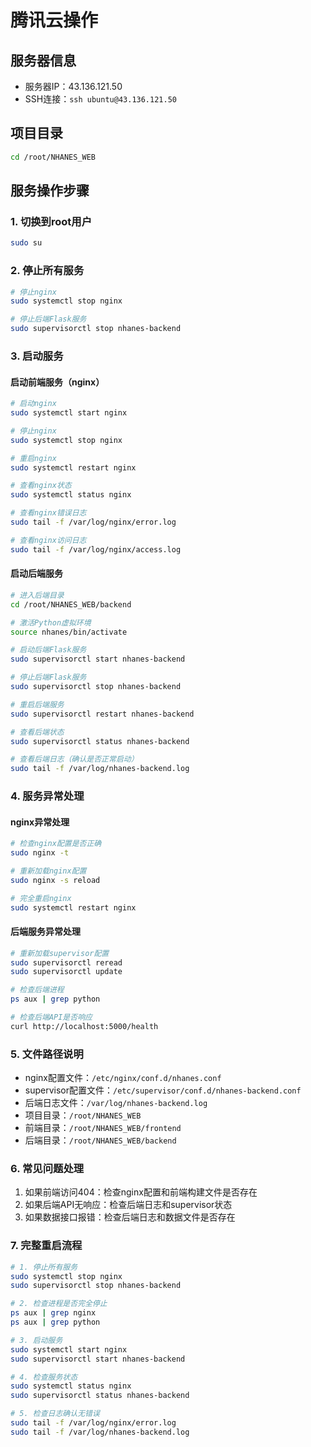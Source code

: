 # 腾讯云操作

## 服务器信息
- 服务器IP：43.136.121.50
- SSH连接：`ssh ubuntu@43.136.121.50`

## 项目目录
```bash
cd /root/NHANES_WEB
```

## 服务操作步骤

### 1. 切换到root用户
```bash
sudo su
```

### 2. 停止所有服务
```bash
# 停止nginx
sudo systemctl stop nginx

# 停止后端Flask服务
sudo supervisorctl stop nhanes-backend
```

### 3. 启动服务

#### 启动前端服务（nginx）
```bash
# 启动nginx
sudo systemctl start nginx

# 停止nginx
sudo systemctl stop nginx

# 重启nginx
sudo systemctl restart nginx

# 查看nginx状态
sudo systemctl status nginx

# 查看nginx错误日志
sudo tail -f /var/log/nginx/error.log

# 查看nginx访问日志
sudo tail -f /var/log/nginx/access.log
```

#### 启动后端服务
```bash
# 进入后端目录
cd /root/NHANES_WEB/backend

# 激活Python虚拟环境
source nhanes/bin/activate

# 启动后端Flask服务
sudo supervisorctl start nhanes-backend

# 停止后端Flask服务
sudo supervisorctl stop nhanes-backend

# 重启后端服务
sudo supervisorctl restart nhanes-backend

# 查看后端状态
sudo supervisorctl status nhanes-backend

# 查看后端日志（确认是否正常启动）
sudo tail -f /var/log/nhanes-backend.log
```

### 4. 服务异常处理

#### nginx异常处理
```bash
# 检查nginx配置是否正确
sudo nginx -t

# 重新加载nginx配置
sudo nginx -s reload

# 完全重启nginx
sudo systemctl restart nginx
```

#### 后端服务异常处理
```bash
# 重新加载supervisor配置
sudo supervisorctl reread
sudo supervisorctl update

# 检查后端进程
ps aux | grep python

# 检查后端API是否响应
curl http://localhost:5000/health
```

### 5. 文件路径说明
- nginx配置文件：`/etc/nginx/conf.d/nhanes.conf`
- supervisor配置文件：`/etc/supervisor/conf.d/nhanes-backend.conf`
- 后端日志文件：`/var/log/nhanes-backend.log`
- 项目目录：`/root/NHANES_WEB`
- 前端目录：`/root/NHANES_WEB/frontend`
- 后端目录：`/root/NHANES_WEB/backend`

### 6. 常见问题处理
1. 如果前端访问404：检查nginx配置和前端构建文件是否存在
2. 如果后端API无响应：检查后端日志和supervisor状态
3. 如果数据接口报错：检查后端日志和数据文件是否存在

### 7. 完整重启流程
```bash
# 1. 停止所有服务
sudo systemctl stop nginx
sudo supervisorctl stop nhanes-backend

# 2. 检查进程是否完全停止
ps aux | grep nginx
ps aux | grep python

# 3. 启动服务
sudo systemctl start nginx
sudo supervisorctl start nhanes-backend

# 4. 检查服务状态
sudo systemctl status nginx
sudo supervisorctl status nhanes-backend

# 5. 检查日志确认无错误
sudo tail -f /var/log/nginx/error.log
sudo tail -f /var/log/nhanes-backend.log
```